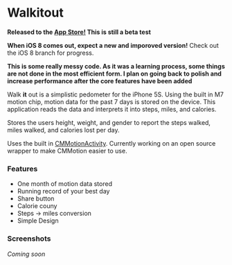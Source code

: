 # Walkitout

**Released to the [App Store!](https://itunes.apple.com/us/app/count-my-steps/id894425464?mt=8) This is still a beta test**

**When iOS 8 comes out, expect a new and imporoved version!** Check out the iOS 8 branch for progress. 

**This is some really messy code. As it was a learning process, some things are not done in the most efficient form. I plan on going back to polish and increase performance after the core features have been added**

Walk **it** out is a simplistic pedometer for the iPhone 5S. Using the built in M7 motion chip, motion data for the past 7 days is stored on the device. This application reads the data and interprets it into steps, miles, and calories. 



Stores the users height, weight, and gender to report the steps walked, miles walked, and calories lost per day. 

Uses the built in [CMMotionActivity](https://developer.apple.com/library/ios/documentation/CoreMotion/Reference/CMMotionActivityManager_class/Reference/Reference.html#//apple_ref/doc/uid/TP40013503). 
Currently working on an open source wrapper to make CMMotion easier to use. 

### Features

* One month of motion data stored
* Running record of your best day
* Share button
* Calorie couny
* Steps -> miles conversion
* Simple Design

### Screenshots 

*Coming soon*


